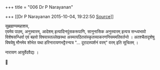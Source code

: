 +++
title = "006 Dr P Narayanan"

+++
[[Dr P Narayanan	2015-10-04, 19:22:50 [Source](https://groups.google.com/g/samskrita/c/AOsqOg9EIz0)]]



सुब्रह्मण्यमहाशय,  
एवमेव पाठम्, अनुस्वारम्, आदेशम् इत्यादिनपुंसकरूपाणि, सानुनासिक अनुस्वारम् इत्यत्र सन्ध्यभावो विशेषसन्धिर्वा एवं बहवो विषयास्तल्लेखस्था अस्मत्पठितसंस्कृतव्याकरणनियममतिवर्तन्ते । अतश्चैतादृशेषु विषयेषु मौनमेव शोभेत यथा हरिनारायणभट्टैरन्यत्र "‌... दूरादस्पर्शनं वरम्" वरम् इति सूचितम् ।

नारायण आयुर्वेदवैद्यः ।  



